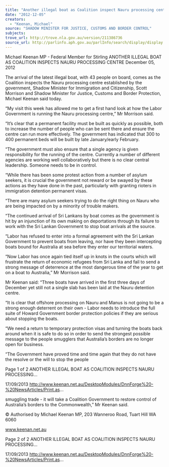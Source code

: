 ```yaml
---
title: "Another illegal boat as Coalition inspect Nauru processing centre"
date: "2012-12-05"
creators:
  - "Keenan, Michael"
source: "SHADOW MINISTER FOR JUSTICE, CUSTOMS AND BORDER CONTROL"
subjects:
trove_url: http://trove.nla.gov.au/version/211386736
source_url: http://parlinfo.aph.gov.au/parlInfo/search/display/display.w3p;query=Id%3A%22media/pressrel/2731229%22
---
```


 Michael Keenan MP - Federal Member for  Stirling ANOTHER ILLEGAL BOAT AS COALITION  INSPECTS NAURU PROCESSING CENTRE December 05, 2012

 The arrival of the latest illegal boat, with 43 people on board, comes as the Coalition inspects the Nauru processing centre established by the government, Shadow Minister for Immigration and Citizenship, Scott Morrison and Shadow Minister for Justice, Customs and Border Protection, Michael Keenan said today.

 “My visit this week has allowed me to get a first hand look at how the Labor Government is running the Nauru processing centre,” Mr Morrison said.

 “It’s clear that a permanent facility must be built as quickly as possible, both to increase the number of people who can be sent there and ensure the centre can run more effectively. The government has indicated that 300 to 400 permanent beds will be built by late January/early February.

 “The government must also ensure that a single agency is given responsibility for the running of the centre. Currently a number of different agencies are working well collaboratively but there is no clear central leadership. Someone needs to be in control.

 “While there has been some protest action from a number of asylum seekers, it is crucial the government not reward or be swayed  by  these  actions  as  they  have  done  in  the  past,  particularly  with  granting  rioters  in  immigration  detention permanent visas.

 “There are many asylum seekers trying to do the right thing on Nauru who are being impacted on by a minority of trouble makers.

 “The  continued  arrival  of  Sri  Lankans  by  boat  comes  as  the  government  is  hit  by  an  injunction  of  its  own  making  on deportations through its failure to work with the Sri Lankan Government to stop boat arrivals at the source.

 “Labor has refused to enter into a formal agreement with the Sri Lankan Government to prevent boats from leaving, nor have they been intercepting boats bound for Australia at sea before they enter our territorial waters.

 “Now Labor has once again tied itself up in knots in the courts which will frustrate the return of economic refugees from Sri Lanka  and  fail  to  send  a  strong  message  of  deterrence  at  the  most  dangerous  time  of  the  year  to  get  on  a  boat  to Australia,” Mr Morrison said.

 Mr Keenan said: “Three boats have arrived in the first three days of December yet still not a single slab has been laid at the Nauru detention centre.

 “It is clear that offshore processing on Nauru and Manus is not going to be a strong enough deterrent on their own - Labor  needs to introduce the full suite of Howard Government border protection policies if they are serious about stopping the boats.

 “We need a return to temporary protection visas and turning the boats back around when it is safe to do so in order to send the strongest possible message to the people smugglers that Australia’s borders are no longer open for business.

 “The  Government  have  proved  time  and  time  again  that  they  do  not  have  the  resolve  or  the  will  to  stop  the  people

 Page 1 of 2 ANOTHER ILLEGAL BOAT AS COALITION INSPECTS NAURU PROCESSING...

 17/09/2013 http://www.keenan.net.au/DesktopModules/DnnForge%20-%20NewsArticles/Print.as...

 smuggling trade - it will take a Coalition Government to restore control of Australia’s borders to the Commonwealth,” Mr  Keenan said.

 © Authorised by Michael Keenan MP, 203 Wanneroo Road, Tuart Hill WA 6060

 www.keenan.net.au

 Page 2 of 2 ANOTHER ILLEGAL BOAT AS COALITION INSPECTS NAURU PROCESSING...

 17/09/2013 http://www.keenan.net.au/DesktopModules/DnnForge%20-%20NewsArticles/Print.as...

